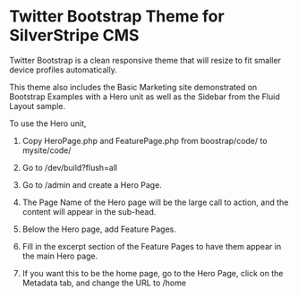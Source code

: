 Twitter Bootstrap Theme for SilverStripe CMS
============================================

Twitter Bootstrap is a clean responsive theme that
will resize to fit smaller device profiles automatically.

This theme also includes the Basic Marketing site 
demonstrated on Bootstrap Examples with
a Hero unit as well as the Sidebar from the Fluid Layout
sample.

To use the Hero unit,

 1. Copy HeroPage.php and FeaturePage.php from 
    boostrap/code/ to mysite/code/

 2. Go to /dev/build?flush=all

 3. Go to /admin and create a Hero Page.

 4. The Page Name of the Hero page will be
    the large call to action, and the content
    will appear in the sub-head.

 5. Below the Hero page, add Feature Pages.

 6. Fill in the excerpt section of the Feature Pages
    to have them appear in the main Hero page.

 7. If you want this to be the home page,
    go to the Hero Page, click on the Metadata tab,
    and change the URL to /home


